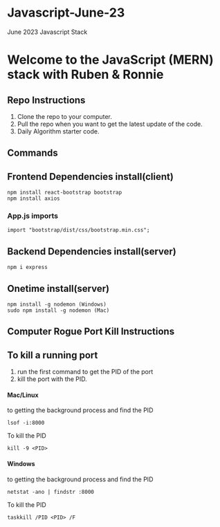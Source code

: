 # Javascript-June-23
June 2023 Javascript Stack
# Welcome to the JavaScript (MERN) stack with Ruben & Ronnie

## Repo Instructions
1. Clone the repo to your computer.
2. Pull the repo when you want to get the latest update of the code.
3. Daily Algorithm starter code.

## Commands
## Frontend Dependencies install(client)
```
npm install react-bootstrap bootstrap
npm install axios
```
### App.js imports
```
import "bootstrap/dist/css/bootstrap.min.css";
```

## Backend Dependencies install(server)
```
npm i express
```
## Onetime install(server)
```
npm install -g nodemon (Windows)
sudo npm install -g nodemon (Mac)
```

## Computer Rogue Port Kill Instructions

## To kill a running port
1. run the first command to get the PID of the port
2. kill the port with the PID. 

#### Mac/Linux
 to getting the background process and find the PID
```
lsof -i:8000 
```

To kill the PID
```
kill -9 <PID>
```

#### Windows
 to getting the background process and find the PID
```
netstat -ano | findstr :8000
```
To kill the PID
```
taskkill /PID <PID> /F
```
